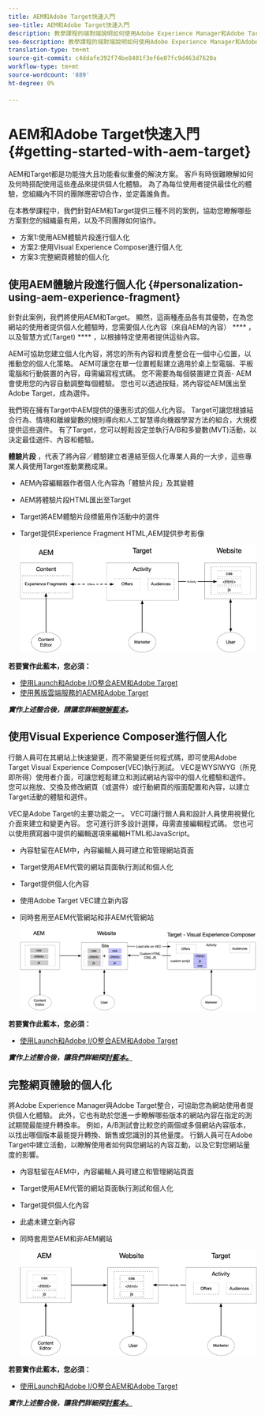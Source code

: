 ```yaml
---
title: AEM和Adobe Target快速入門
seo-title: AEM和Adobe Target快速入門
description: 教學課程的端對端說明如何使用Adobe Experience Manager和Adobe Target建立和傳遞個人化體驗。 在本教學課程中，您也將瞭解端對端流程中不同角色的相關資訊，以及他們如何彼此協作
seo-description: 教學課程的端對端說明如何使用Adobe Experience Manager和Adobe Target建立和提供個人化體驗。 在本教學課程中，您也將瞭解端對端流程中不同角色的相關資訊，以及他們如何彼此協作
translation-type: tm+mt
source-git-commit: c4ddafe392f74be8401f3ef6e07fc9d463d7620a
workflow-type: tm+mt
source-wordcount: '889'
ht-degree: 0%

---
```



# AEM和Adobe Target快速入門 {#getting-started-with-aem-target}

AEM和Target都是功能強大且功能看似重疊的解決方案。 客戶有時很難瞭解如何及何時搭配使用這些產品來提供個人化體驗。 為了為每位使用者提供最佳化的體驗，您組織內不同的團隊應密切合作，並定義誰負責。

在本教學課程中，我們針對AEM和Target提供三種不同的案例，協助您瞭解哪些方案對您的組織最有用，以及不同團隊如何協作。

* 方案1:使用AEM體驗片段進行個人化
* 方案2:使用Visual Experience Composer進行個人化
* 方案3:完整網頁體驗的個人化

## 使用AEM體驗片段進行個人化 {#personalization-using-aem-experience-fragment}

針對此案例，我們將使用AEM和Target。 顯然，這兩種產品各有其優勢，在為您網站的使用者提供個人化體驗時，您需要個人化內容（來自AEM的內容） **** ，以及智慧方式(Target) **** ，以根據特定使用者提供這些內容。

AEM可協助您建立個人化內容，將您的所有內容和資產整合在一個中心位置，以推動您的個人化策略。 AEM可讓您在單一位置輕鬆建立適用於桌上型電腦、平板電腦和行動裝置的內容，毋需編寫程式碼。 您不需要為每個裝置建立頁面- AEM會使用您的內容自動調整每個體驗。 您也可以透過按鈕，將內容從AEM匯出至Adobe Target，成為選件。

我們現在擁有Target中AEM提供的優惠形式的個人化內容。 Target可讓您根據結合行為、情境和離線變數的規則導向和人工智慧導向機器學習方法的組合，大規模提供這些選件。  有了Target，您可以輕鬆設定並執行A/B和多變數(MVT)活動，以決定最佳選件、內容和體驗。

**體驗片段** ，代表了將內容／體驗建立者連結至個人化專業人員的一大步，這些專業人員使用Target推動業務成果。

* AEM內容編輯器作者個人化內容為「體驗片段」及其變體
* AEM將體驗片段HTML匯出至Target &#x200B;
* Target將&#x200B;AEM體驗片段標籤用作活動中的選件
* Target提供Experience Fragment HTML,AEM提供參考影像

   ![使用體驗片段圖表進行個人化](assets/personalization-use-case-1/use-case-1-diagram.png)

**若要實作此藍本，您必須：**

* [使用Launch和Adobe I/O整合AEM和Adobe Target](./implementation.md#integrating-aem-target-options)
* [使用舊版雲端服務的AEM和Adobe Target](./implementation.md#integrating-aem-target-options)

***實作上述整合後，請讓您詳細[瞭解藍本](./personalization-use-case-1.md)。***

## 使用Visual Experience Composer進行個人化

行銷人員可在其網站上快速變更，而不需變更任何程式碼，即可使用Adobe Target Visual Experience Composer(VEC)執行測試。 VEC是WYSIWYG（所見即所得）使用者介面，可讓您輕鬆建立和測試網站內容中的個人化體驗和選件。 您可以拖放、交換及修改網頁（或選件）或行動網頁的版面配置和內容，以建立Target活動的體驗和選件。

VEC是Adobe Target的主要功能之一。 VEC可讓行銷人員和設計人員使用視覺化介面來建立和變更內容。 您可進行許多設計選擇，毋需直接編輯程式碼。 您也可以使用撰寫器中提供的編輯選項來編輯HTML和JavaScript。

* 內容駐留在AEM中，內容編輯人員可建立和管理網站頁面
* Target使用AEM代管的網站頁面執行測試和個人化
* Target提供個人化內容
* 使用Adobe Target VEC建立新內容
* 同時套用至AEM代管網站和非AEM代管網站

   ![使用Visual Experience Composer圖表進行個人化](assets/personalization-use-case-3/use-case-diagram-3.png)

**若要實作此藍本，您必須：**

* [使用Launch和Adobe I/O整合AEM和Adobe Target](./implementation.md#integrating-aem-target-options)

***實作上述整合後，讓我們詳細探[討藍本。](./personalization-use-case-3.md)***

## 完整網頁體驗的個人化

將Adobe Experience Manager與Adobe Target整合，可協助您為網站使用者提供個人化體驗。 此外，它也有助於您進一步瞭解哪些版本的網站內容在指定的測試期間最能提升轉換率。 例如，A/B測試會比較您的兩個或多個網站內容版本，以找出哪個版本最能提升轉換、銷售或您識別的其他量度。 行銷人員可在Adobe Target中建立活動，以瞭解使用者如何與您網站的內容互動，以及它對您網站量度的影響。

* 內容駐留在AEM中，內容編輯人員可建立和管理網站頁面
* Target使用AEM代管的網站頁面執行測試和個人化
* Target提供個人化內容
* 此處未建立新內容
* 同時套用至AEM和非AEM網站

   ![圖表](assets/personalization-use-case-2/use-case-2-diagram.png)

**若要實作此藍本，您必須：**

* [使用Launch和Adobe I/O整合AEM和Adobe Target](./implementation.md#integrating-aem-target-options)

***實作上述整合後，讓我們詳細探[討藍本。](./personalization-use-case-2.md)***
